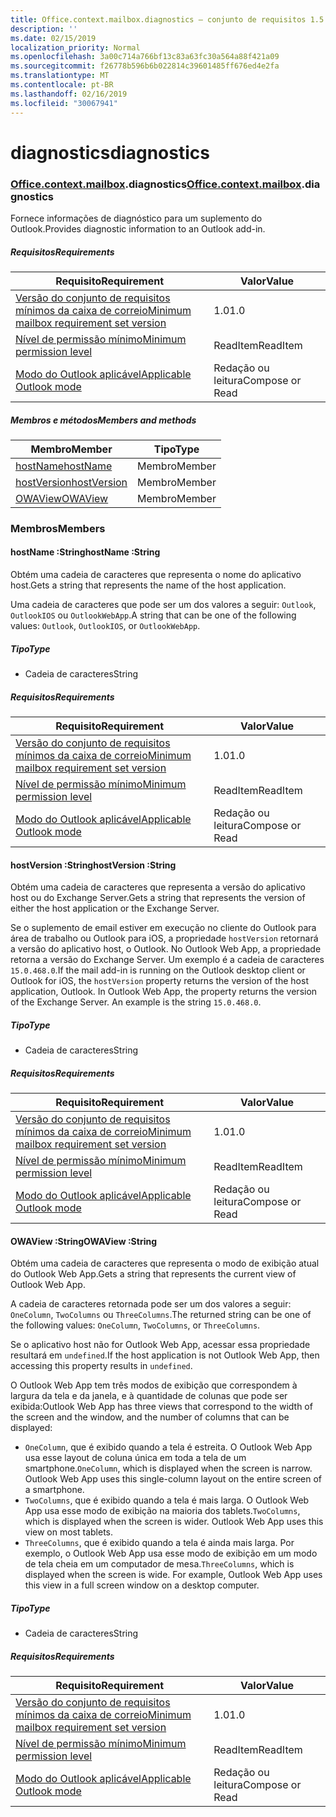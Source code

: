```yaml
---
title: Office.context.mailbox.diagnostics – conjunto de requisitos 1.5
description: ''
ms.date: 02/15/2019
localization_priority: Normal
ms.openlocfilehash: 3a00c714a766bf13c83a63fc30a564a88f421a09
ms.sourcegitcommit: f26778b596b6b022814c39601485ff676ed4e2fa
ms.translationtype: MT
ms.contentlocale: pt-BR
ms.lasthandoff: 02/16/2019
ms.locfileid: "30067941"
---
```

# <a name="diagnostics"></a><span data-ttu-id="63659-102">diagnostics</span><span class="sxs-lookup"><span data-stu-id="63659-102">diagnostics</span></span>

### <a name="officeofficemdcontextofficecontextmdmailboxofficecontextmailboxmddiagnostics"></a><span data-ttu-id="63659-103">[Office](Office.md)[.context](Office.context.md)[.mailbox](Office.context.mailbox.md).diagnostics</span><span class="sxs-lookup"><span data-stu-id="63659-103">[Office](Office.md)[.context](Office.context.md)[.mailbox](Office.context.mailbox.md).diagnostics</span></span>

<span data-ttu-id="63659-104">Fornece informações de diagnóstico para um suplemento do Outlook.</span><span class="sxs-lookup"><span data-stu-id="63659-104">Provides diagnostic information to an Outlook add-in.</span></span>

##### <a name="requirements"></a><span data-ttu-id="63659-105">Requisitos</span><span class="sxs-lookup"><span data-stu-id="63659-105">Requirements</span></span>

|<span data-ttu-id="63659-106">Requisito</span><span class="sxs-lookup"><span data-stu-id="63659-106">Requirement</span></span>| <span data-ttu-id="63659-107">Valor</span><span class="sxs-lookup"><span data-stu-id="63659-107">Value</span></span>|
|---|---|
|[<span data-ttu-id="63659-108">Versão do conjunto de requisitos mínimos da caixa de correio</span><span class="sxs-lookup"><span data-stu-id="63659-108">Minimum mailbox requirement set version</span></span>](/office/dev/add-ins/reference/requirement-sets/outlook-api-requirement-sets)| <span data-ttu-id="63659-109">1.0</span><span class="sxs-lookup"><span data-stu-id="63659-109">1.0</span></span>|
|[<span data-ttu-id="63659-110">Nível de permissão mínimo</span><span class="sxs-lookup"><span data-stu-id="63659-110">Minimum permission level</span></span>](https://docs.microsoft.com/outlook/add-ins/understanding-outlook-add-in-permissions)| <span data-ttu-id="63659-111">ReadItem</span><span class="sxs-lookup"><span data-stu-id="63659-111">ReadItem</span></span>|
|[<span data-ttu-id="63659-112">Modo do Outlook aplicável</span><span class="sxs-lookup"><span data-stu-id="63659-112">Applicable Outlook mode</span></span>](https://docs.microsoft.com/outlook/add-ins/#extension-points)| <span data-ttu-id="63659-113">Redação ou leitura</span><span class="sxs-lookup"><span data-stu-id="63659-113">Compose or Read</span></span>|

##### <a name="members-and-methods"></a><span data-ttu-id="63659-114">Membros e métodos</span><span class="sxs-lookup"><span data-stu-id="63659-114">Members and methods</span></span>

| <span data-ttu-id="63659-115">Membro</span><span class="sxs-lookup"><span data-stu-id="63659-115">Member</span></span> | <span data-ttu-id="63659-116">Tipo</span><span class="sxs-lookup"><span data-stu-id="63659-116">Type</span></span> |
|--------|------|
| [<span data-ttu-id="63659-117">hostName</span><span class="sxs-lookup"><span data-stu-id="63659-117">hostName</span></span>](#hostname-string) | <span data-ttu-id="63659-118">Membro</span><span class="sxs-lookup"><span data-stu-id="63659-118">Member</span></span> |
| [<span data-ttu-id="63659-119">hostVersion</span><span class="sxs-lookup"><span data-stu-id="63659-119">hostVersion</span></span>](#hostversion-string) | <span data-ttu-id="63659-120">Membro</span><span class="sxs-lookup"><span data-stu-id="63659-120">Member</span></span> |
| [<span data-ttu-id="63659-121">OWAView</span><span class="sxs-lookup"><span data-stu-id="63659-121">OWAView</span></span>](#owaview-string) | <span data-ttu-id="63659-122">Membro</span><span class="sxs-lookup"><span data-stu-id="63659-122">Member</span></span> |

### <a name="members"></a><span data-ttu-id="63659-123">Membros</span><span class="sxs-lookup"><span data-stu-id="63659-123">Members</span></span>

####  <a name="hostname-string"></a><span data-ttu-id="63659-124">hostName :String</span><span class="sxs-lookup"><span data-stu-id="63659-124">hostName :String</span></span>

<span data-ttu-id="63659-125">Obtém uma cadeia de caracteres que representa o nome do aplicativo host.</span><span class="sxs-lookup"><span data-stu-id="63659-125">Gets a string that represents the name of the host application.</span></span>

<span data-ttu-id="63659-126">Uma cadeia de caracteres que pode ser um dos valores a seguir: `Outlook`, `OutlookIOS` ou `OutlookWebApp`.</span><span class="sxs-lookup"><span data-stu-id="63659-126">A string that can be one of the following values: `Outlook`, `OutlookIOS`, or `OutlookWebApp`.</span></span>

##### <a name="type"></a><span data-ttu-id="63659-127">Tipo</span><span class="sxs-lookup"><span data-stu-id="63659-127">Type</span></span>

*   <span data-ttu-id="63659-128">Cadeia de caracteres</span><span class="sxs-lookup"><span data-stu-id="63659-128">String</span></span>

##### <a name="requirements"></a><span data-ttu-id="63659-129">Requisitos</span><span class="sxs-lookup"><span data-stu-id="63659-129">Requirements</span></span>

|<span data-ttu-id="63659-130">Requisito</span><span class="sxs-lookup"><span data-stu-id="63659-130">Requirement</span></span>| <span data-ttu-id="63659-131">Valor</span><span class="sxs-lookup"><span data-stu-id="63659-131">Value</span></span>|
|---|---|
|[<span data-ttu-id="63659-132">Versão do conjunto de requisitos mínimos da caixa de correio</span><span class="sxs-lookup"><span data-stu-id="63659-132">Minimum mailbox requirement set version</span></span>](/office/dev/add-ins/reference/requirement-sets/outlook-api-requirement-sets)| <span data-ttu-id="63659-133">1.0</span><span class="sxs-lookup"><span data-stu-id="63659-133">1.0</span></span>|
|[<span data-ttu-id="63659-134">Nível de permissão mínimo</span><span class="sxs-lookup"><span data-stu-id="63659-134">Minimum permission level</span></span>](https://docs.microsoft.com/outlook/add-ins/understanding-outlook-add-in-permissions)| <span data-ttu-id="63659-135">ReadItem</span><span class="sxs-lookup"><span data-stu-id="63659-135">ReadItem</span></span>|
|[<span data-ttu-id="63659-136">Modo do Outlook aplicável</span><span class="sxs-lookup"><span data-stu-id="63659-136">Applicable Outlook mode</span></span>](https://docs.microsoft.com/outlook/add-ins/#extension-points)| <span data-ttu-id="63659-137">Redação ou leitura</span><span class="sxs-lookup"><span data-stu-id="63659-137">Compose or Read</span></span>|

####  <a name="hostversion-string"></a><span data-ttu-id="63659-138">hostVersion :String</span><span class="sxs-lookup"><span data-stu-id="63659-138">hostVersion :String</span></span>

<span data-ttu-id="63659-139">Obtém uma cadeia de caracteres que representa a versão do aplicativo host ou do Exchange Server.</span><span class="sxs-lookup"><span data-stu-id="63659-139">Gets a string that represents the version of either the host application or the Exchange Server.</span></span>

<span data-ttu-id="63659-p101">Se o suplemento de email estiver em execução no cliente do Outlook para área de trabalho ou Outlook para iOS, a propriedade `hostVersion` retornará a versão do aplicativo host, o Outlook. No Outlook Web App, a propriedade retorna a versão do Exchange Server. Um exemplo é a cadeia de caracteres `15.0.468.0`.</span><span class="sxs-lookup"><span data-stu-id="63659-p101">If the mail add-in is running on the Outlook desktop client or Outlook for iOS, the `hostVersion` property returns the version of the host application, Outlook. In Outlook Web App, the property returns the version of the Exchange Server. An example is the string `15.0.468.0`.</span></span>

##### <a name="type"></a><span data-ttu-id="63659-143">Tipo</span><span class="sxs-lookup"><span data-stu-id="63659-143">Type</span></span>

*   <span data-ttu-id="63659-144">Cadeia de caracteres</span><span class="sxs-lookup"><span data-stu-id="63659-144">String</span></span>

##### <a name="requirements"></a><span data-ttu-id="63659-145">Requisitos</span><span class="sxs-lookup"><span data-stu-id="63659-145">Requirements</span></span>

|<span data-ttu-id="63659-146">Requisito</span><span class="sxs-lookup"><span data-stu-id="63659-146">Requirement</span></span>| <span data-ttu-id="63659-147">Valor</span><span class="sxs-lookup"><span data-stu-id="63659-147">Value</span></span>|
|---|---|
|[<span data-ttu-id="63659-148">Versão do conjunto de requisitos mínimos da caixa de correio</span><span class="sxs-lookup"><span data-stu-id="63659-148">Minimum mailbox requirement set version</span></span>](/office/dev/add-ins/reference/requirement-sets/outlook-api-requirement-sets)| <span data-ttu-id="63659-149">1.0</span><span class="sxs-lookup"><span data-stu-id="63659-149">1.0</span></span>|
|[<span data-ttu-id="63659-150">Nível de permissão mínimo</span><span class="sxs-lookup"><span data-stu-id="63659-150">Minimum permission level</span></span>](https://docs.microsoft.com/outlook/add-ins/understanding-outlook-add-in-permissions)| <span data-ttu-id="63659-151">ReadItem</span><span class="sxs-lookup"><span data-stu-id="63659-151">ReadItem</span></span>|
|[<span data-ttu-id="63659-152">Modo do Outlook aplicável</span><span class="sxs-lookup"><span data-stu-id="63659-152">Applicable Outlook mode</span></span>](https://docs.microsoft.com/outlook/add-ins/#extension-points)| <span data-ttu-id="63659-153">Redação ou leitura</span><span class="sxs-lookup"><span data-stu-id="63659-153">Compose or Read</span></span>|

####  <a name="owaview-string"></a><span data-ttu-id="63659-154">OWAView :String</span><span class="sxs-lookup"><span data-stu-id="63659-154">OWAView :String</span></span>

<span data-ttu-id="63659-155">Obtém uma cadeia de caracteres que representa o modo de exibição atual do Outlook Web App.</span><span class="sxs-lookup"><span data-stu-id="63659-155">Gets a string that represents the current view of Outlook Web App.</span></span>

<span data-ttu-id="63659-156">A cadeia de caracteres retornada pode ser um dos valores a seguir: `OneColumn`, `TwoColumns` ou `ThreeColumns`.</span><span class="sxs-lookup"><span data-stu-id="63659-156">The returned string can be one of the following values: `OneColumn`, `TwoColumns`, or `ThreeColumns`.</span></span>

<span data-ttu-id="63659-157">Se o aplicativo host não for Outlook Web App, acessar essa propriedade resultará em `undefined`.</span><span class="sxs-lookup"><span data-stu-id="63659-157">If the host application is not Outlook Web App, then accessing this property results in `undefined`.</span></span>

<span data-ttu-id="63659-158">O Outlook Web App tem três modos de exibição que correspondem à largura da tela e da janela, e à quantidade de colunas que pode ser exibida:</span><span class="sxs-lookup"><span data-stu-id="63659-158">Outlook Web App has three views that correspond to the width of the screen and the window, and the number of columns that can be displayed:</span></span>

*   <span data-ttu-id="63659-p102">`OneColumn`, que é exibido quando a tela é estreita. O Outlook Web App usa esse layout de coluna única em toda a tela de um smartphone.</span><span class="sxs-lookup"><span data-stu-id="63659-p102">`OneColumn`, which is displayed when the screen is narrow. Outlook Web App uses this single-column layout on the entire screen of a smartphone.</span></span>
*   <span data-ttu-id="63659-p103">`TwoColumns`, que é exibido quando a tela é mais larga. O Outlook Web App usa esse modo de exibição na maioria dos tablets.</span><span class="sxs-lookup"><span data-stu-id="63659-p103">`TwoColumns`, which is displayed when the screen is wider. Outlook Web App uses this view on most tablets.</span></span>
*   <span data-ttu-id="63659-p104">`ThreeColumns`, que é exibido quando a tela é ainda mais larga. Por exemplo, o Outlook Web App usa esse modo de exibição em um modo de tela cheia em um computador de mesa.</span><span class="sxs-lookup"><span data-stu-id="63659-p104">`ThreeColumns`, which is displayed when the screen is wide. For example, Outlook Web App uses this view in a full screen window on a desktop computer.</span></span>

##### <a name="type"></a><span data-ttu-id="63659-165">Tipo</span><span class="sxs-lookup"><span data-stu-id="63659-165">Type</span></span>

*   <span data-ttu-id="63659-166">Cadeia de caracteres</span><span class="sxs-lookup"><span data-stu-id="63659-166">String</span></span>

##### <a name="requirements"></a><span data-ttu-id="63659-167">Requisitos</span><span class="sxs-lookup"><span data-stu-id="63659-167">Requirements</span></span>

|<span data-ttu-id="63659-168">Requisito</span><span class="sxs-lookup"><span data-stu-id="63659-168">Requirement</span></span>| <span data-ttu-id="63659-169">Valor</span><span class="sxs-lookup"><span data-stu-id="63659-169">Value</span></span>|
|---|---|
|[<span data-ttu-id="63659-170">Versão do conjunto de requisitos mínimos da caixa de correio</span><span class="sxs-lookup"><span data-stu-id="63659-170">Minimum mailbox requirement set version</span></span>](/office/dev/add-ins/reference/requirement-sets/outlook-api-requirement-sets)| <span data-ttu-id="63659-171">1.0</span><span class="sxs-lookup"><span data-stu-id="63659-171">1.0</span></span>|
|[<span data-ttu-id="63659-172">Nível de permissão mínimo</span><span class="sxs-lookup"><span data-stu-id="63659-172">Minimum permission level</span></span>](https://docs.microsoft.com/outlook/add-ins/understanding-outlook-add-in-permissions)| <span data-ttu-id="63659-173">ReadItem</span><span class="sxs-lookup"><span data-stu-id="63659-173">ReadItem</span></span>|
|[<span data-ttu-id="63659-174">Modo do Outlook aplicável</span><span class="sxs-lookup"><span data-stu-id="63659-174">Applicable Outlook mode</span></span>](https://docs.microsoft.com/outlook/add-ins/#extension-points)| <span data-ttu-id="63659-175">Redação ou leitura</span><span class="sxs-lookup"><span data-stu-id="63659-175">Compose or Read</span></span>|

